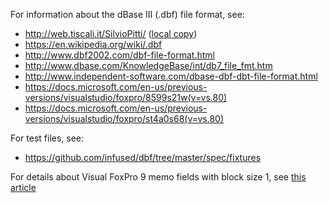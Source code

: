 For information about the dBase III (.dbf) file format, see:
- http://web.tiscali.it/SilvioPitti/ ([local copy](./xbase-file-format-description.html))
- https://en.wikipedia.org/wiki/.dbf
- http://www.dbf2002.com/dbf-file-format.html
- http://www.dbase.com/KnowledgeBase/int/db7_file_fmt.htm
- http://www.independent-software.com/dbase-dbf-dbt-file-format.html
- https://docs.microsoft.com/en-us/previous-versions/visualstudio/foxpro/8599s21w(v=vs.80)
- https://docs.microsoft.com/en-us/previous-versions/visualstudio/foxpro/st4a0s68(v=vs.80)

For test files, see:
- https://github.com/infused/dbf/tree/master/spec/fixtures

For details about Visual FoxPro 9 memo fields with block size 1, see [this article](./vfp9-bs1.pdf)
